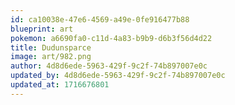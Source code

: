 ```yaml
---
id: ca10038e-47e6-4569-a49e-0fe916477b88
blueprint: art
pokemon: a6690fa0-c11d-4a83-b9b9-d6b3f56d4d22
title: Dudunsparce
image: art/982.png
author: 4d8d6ede-5963-429f-9c2f-74b897007e0c
updated_by: 4d8d6ede-5963-429f-9c2f-74b897007e0c
updated_at: 1716676801
---
```

